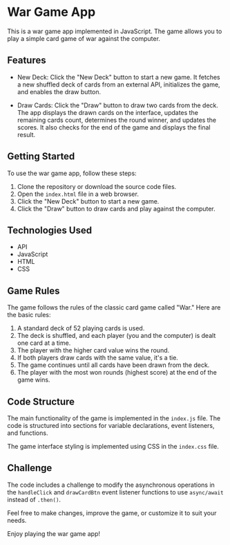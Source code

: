 # War Game App

This is a war game app implemented in JavaScript. The game allows you to play a simple card game of war against the computer.

## Features

- New Deck: Click the "New Deck" button to start a new game. It fetches a new shuffled deck of cards from an external API, initializes the game, and enables the draw button.

- Draw Cards: Click the "Draw" button to draw two cards from the deck. The app displays the drawn cards on the interface, updates the remaining cards count, determines the round winner, and updates the scores. It also checks for the end of the game and displays the final result.

## Getting Started

To use the war game app, follow these steps:

1. Clone the repository or download the source code files.
2. Open the `index.html` file in a web browser.
3. Click the "New Deck" button to start a new game.
4. Click the "Draw" button to draw cards and play against the computer.

## Technologies Used

- API
- JavaScript
- HTML
- CSS

## Game Rules

The game follows the rules of the classic card game called "War." Here are the basic rules:

1. A standard deck of 52 playing cards is used.
2. The deck is shuffled, and each player (you and the computer) is dealt one card at a time.
3. The player with the higher card value wins the round.
4. If both players draw cards with the same value, it's a tie.
5. The game continues until all cards have been drawn from the deck.
6. The player with the most won rounds (highest score) at the end of the game wins.

## Code Structure

The main functionality of the game is implemented in the `index.js` file. The code is structured into sections for variable declarations, event listeners, and functions.

The game interface styling is implemented using CSS in the `index.css` file.

## Challenge

The code includes a challenge to modify the asynchronous operations in the `handleClick` and `drawCardBtn` event listener functions to use `async/await` instead of `.then()`.

Feel free to make changes, improve the game, or customize it to suit your needs.

Enjoy playing the war game app!

